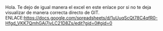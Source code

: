 Hola. Te dejo de igual manera el excel en este enlace por si no te deja visualizar de manera correcta directo de GIT. 
ENLACE:https://docs.google.com/spreadsheets/d/1uUuqScQt78C4qfR0-Hfgd_VKK7QmhGAi7jvLC21D8Zs/edit?gid=0#gid=0
